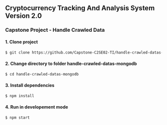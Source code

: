 ## Cryptocurrency Tracking And Analysis System Version 2.0

### Capstone Project - Handle Crawled Data

#### 1. Clone project

```bash
$ git clone https://github.com/Capstone-C2SE02-TI/handle-crawled-datas-mongodb.git
```

#### 2. Change directory to folder handle-crawled-datas-mongodb

```bash
$ cd handle-crawled-datas-mongodb
```

#### 3. Install dependencies

```bash
$ npm install
```

#### 4. Run in developement mode

```bash
$ npm start
```
